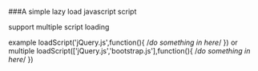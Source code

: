 ###A simple lazy load javascript script

support multiple script loading

example 
loadScript('jQuery.js',function(){
	   /*do something in here*/
})
or multiple
loadScript(['jQuery.js','bootstrap.js'],function(){
   /*do something in here*/
})

